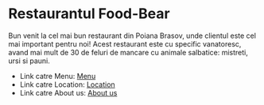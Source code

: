 # Restaurantul Food-Bear

Bun venit la cel mai bun restaurant din Poiana Brasov, unde clientul este cel mai important pentru noi! 
Acest restaurant este cu specific vanatoresc, avand mai mult de 30 de feluri de mancare cu animale salbatice: mistreti, ursi si pauni.

* Link catre Menu: [Menu](Menu.md)
* Link catre Location: [Location](location.md)
* Link catre About us: [About us](about-page.md)
